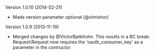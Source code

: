 Version 1.0.10 (2014-02-21)

  * Made version parameter optional (@vimishor)

Version 1.0.9 (2013-11-19)

  * Merged changes by @VictorBjelkholm. This results in a BC break:
    Request\Request now requires the 'oauth_consumer_key' as a parameter
    in the contructor.

